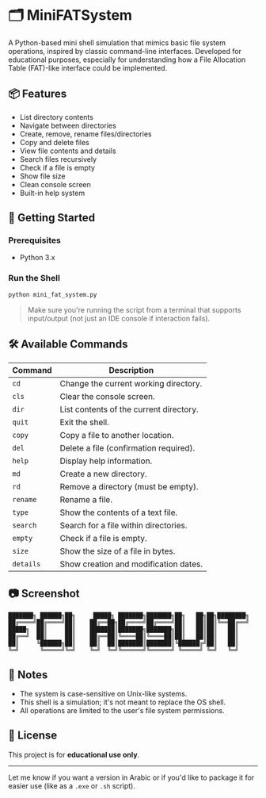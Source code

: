 
# 🗂️ MiniFATSystem

A Python-based mini shell simulation that mimics basic file system operations, inspired by classic command-line interfaces. Developed for educational purposes, especially for understanding how a File Allocation Table (FAT)-like interface could be implemented.

## 📦 Features

- List directory contents
- Navigate between directories
- Create, remove, rename files/directories
- Copy and delete files
- View file contents and details
- Search files recursively
- Check if a file is empty
- Show file size
- Clean console screen
- Built-in help system

## 🚀 Getting Started

### Prerequisites

- Python 3.x

### Run the Shell

```bash
python mini_fat_system.py
```

> Make sure you're running the script from a terminal that supports input/output (not just an IDE console if interaction fails).

## 🛠️ Available Commands

| Command    | Description                                |
|------------|--------------------------------------------|
| `cd`       | Change the current working directory.      |
| `cls`      | Clear the console screen.                  |
| `dir`      | List contents of the current directory.    |
| `quit`     | Exit the shell.                            |
| `copy`     | Copy a file to another location.           |
| `del`      | Delete a file (confirmation required).     |
| `help`     | Display help information.                  |
| `md`       | Create a new directory.                    |
| `rd`       | Remove a directory (must be empty).        |
| `rename`   | Rename a file.                             |
| `type`     | Show the contents of a text file.          |
| `search`   | Search for a file within directories.      |
| `empty`    | Check if a file is empty.                  |
| `size`     | Show the size of a file in bytes.          |
| `details`  | Show creation and modification dates.      |

## 📷 Screenshot

```
███████╗ ██████╗██╗     █████╗ ███████╗███████╗██╗   ██╗██╗████████╗
██╔════╝██╔════╝██║    ██╔══██╗██╔════╝██╔════╝██║   ██║██║╚══██╔══╝
█████╗  ██║     ██║    ███████║███████╗███████╗██║   ██║██║   ██║   
██╔══╝  ██║     ██║    ██╔══██║╚════██║╚════██║██║   ██║██║   ██║   
██║     ╚██████╗██║    ██║  ██║███████║███████║╚██████╔╝██║   ██║   
╚═╝      ╚═════╝╚═╝    ╚═╝  ╚═╝╚══════╝╚══════╝ ╚═════╝ ╚═╝   ╚═╝ 
```

## 📌 Notes

- The system is case-sensitive on Unix-like systems.
- This shell is a simulation; it's not meant to replace the OS shell.
- All operations are limited to the user's file system permissions.

## 📄 License

This project is for **educational use only**.

---

Let me know if you want a version in Arabic or if you'd like to package it for easier use (like as a `.exe` or `.sh` script).
